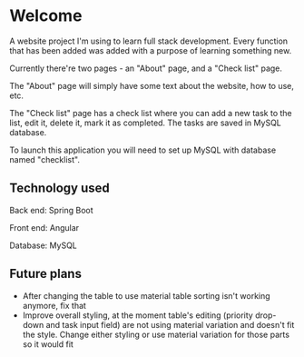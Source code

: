 # Welcome

A website project I'm using to learn full stack development. Every function that has been added was added with a purpose of learning something new.

Currently there're two pages - an "About" page, and a "Check list" page.

The "About" page will simply have some text about the website, how to use, etc.

The "Check list" page has a check list where you can add a new task to the list, edit it, delete it, mark it as completed. The tasks are saved in MySQL database.

To launch this application you will need to set up MySQL with database named "checklist".

## Technology used

Back end: Spring Boot

Front end: Angular

Database: MySQL

## Future plans

- After changing the table to use material table sorting isn't working anymore, fix that
- Improve overall styling, at the moment table's editing (priority drop-down and task input field) are not using material variation and doesn't fit the style. Change either styling or use material variation for those parts so it would fit